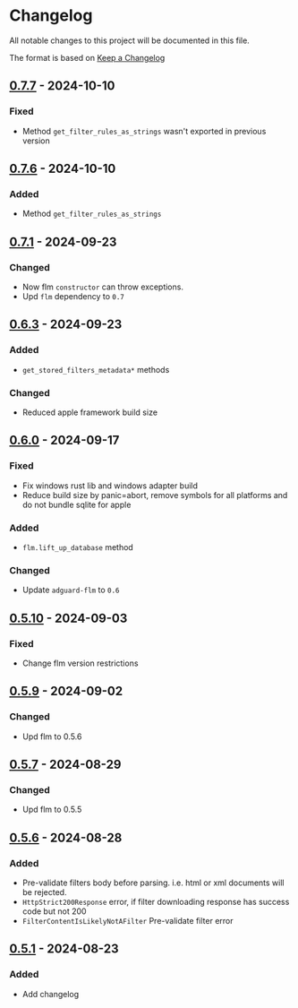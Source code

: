 # Changelog

All notable changes to this project will be documented in this file.

The format is based on [Keep a Changelog](https://keepachangelog.com/en/1.0.0/)

## [0.7.7] - 2024-10-10

### Fixed
- Method `get_filter_rules_as_strings` wasn't exported in previous version 

[0.7.7]: https://github.com/AdguardTeam/FilterListManager/compare/ffi-0.7.6...ffi-0.7.7

## [0.7.6] - 2024-10-10

### Added
- Method `get_filter_rules_as_strings`

[0.7.6]: https://github.com/AdguardTeam/FilterListManager/compare/ffi-0.7.1...ffi-0.7.6

## [0.7.1] - 2024-09-23

### Changed
- Now flm `constructor` can throw exceptions.
- Upd `flm` dependency to `0.7`

[0.7.1]: https://github.com/AdguardTeam/FilterListManager/compare/ffi-0.6.3...ffi-0.7.1

## [0.6.3] - 2024-09-23

### Added
- `get_stored_filters_metadata*` methods

### Changed
- Reduced apple framework build size

[0.6.3]: https://github.com/AdguardTeam/FilterListManager/compare/ffi-0.6.0...ffi-0.6.3

## [0.6.0] - 2024-09-17

### Fixed
- Fix windows rust lib and windows adapter build
- Reduce build size by panic=abort, remove symbols for all platforms and do not bundle sqlite for apple

### Added
- `flm.lift_up_database` method

### Changed
- Update `adguard-flm` to `0.6`

[0.6.0]: https://github.com/AdguardTeam/FilterListManager/compare/ffi-0.5.10...ffi-0.6.0

## [0.5.10] - 2024-09-03

[0.5.10]: https://github.com/AdguardTeam/FilterListManager/compare/ffi-0.5.9...ffi-0.5.10

### Fixed
- Change flm version restrictions

## [0.5.9] - 2024-09-02

[0.5.9]: https://github.com/AdguardTeam/FilterListManager/compare/ffi-0.5.7...ffi-0.5.9

### Changed

- Upd flm to 0.5.6

## [0.5.7] - 2024-08-29

[0.5.7]: https://github.com/AdguardTeam/FilterListManager/compare/ffi-0.5.6...ffi-0.5.7

### Changed

- Upd flm to 0.5.5

## [0.5.6] - 2024-08-28

[0.5.6]: https://github.com/AdguardTeam/FilterListManager/compare/ffi-0.5.1...ffi-0.5.6

### Added

- Pre-validate filters body before parsing. i.e. html or xml documents will be rejected.
- `HttpStrict200Response` error, if filter downloading response has success code but not 200
- `FilterContentIsLikelyNotAFilter` Pre-validate filter error

## [0.5.1] - 2024-08-23

[0.5.1]: https://github.com/AdguardTeam/FilterListManager/releases/tag/ffi-0.5.1

### Added

- Add changelog
